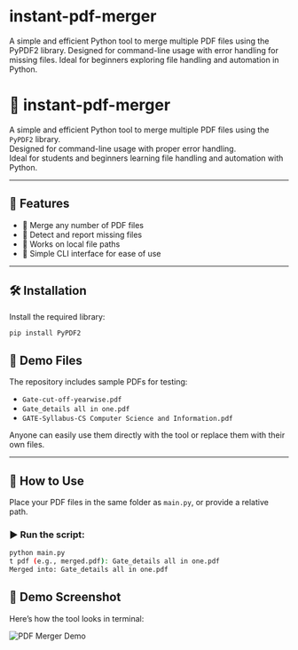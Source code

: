 # instant-pdf-merger
A simple and efficient Python tool to merge multiple PDF files using the PyPDF2 library. Designed for command-line usage with error handling for missing files. Ideal for beginners exploring file handling and automation in Python.
# 📄 instant-pdf-merger

A simple and efficient Python tool to merge multiple PDF files using the `PyPDF2` library.  
Designed for command-line usage with proper error handling.  
Ideal for students and beginners learning file handling and automation with Python.

---

## 🚀 Features

- 🔹 Merge any number of PDF files
- 🔹 Detect and report missing files
- 🔹 Works on local file paths
- 🔹 Simple CLI interface for ease of use

---

## 🛠️ Installation

Install the required library:

```bash
pip install PyPDF2
```
## 📂 Demo Files

The repository includes sample PDFs for testing:

- `Gate-cut-off-yearwise.pdf`
- `Gate_details all in one.pdf`
- `GATE-Syllabus-CS Computer Science and Information.pdf`

Anyone can easily use them directly with the tool or replace them with their own files.

---

## 🧪 How to Use

Place your PDF files in the same folder as `main.py`, or provide a relative path.

### ▶️ Run the script:

```bash
python main.py
t pdf (e.g., merged.pdf): Gate_details all in one.pdf
Merged into: Gate_details all in one.pdf
```
## 📸 Demo Screenshot

Here’s how the tool looks in terminal:

![PDF Merger Demo](https://github.com/user-attachments/assets/168e5215-58ca-4b30-9303-a14b0214df02)

